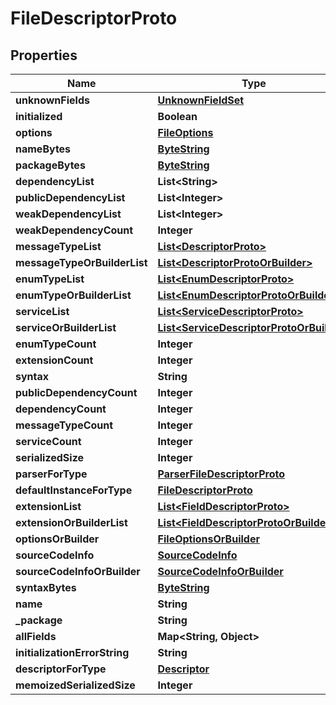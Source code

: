 # FileDescriptorProto

## Properties
Name | Type | Description | Notes
------------ | ------------- | ------------- | -------------
**unknownFields** | [**UnknownFieldSet**](UnknownFieldSet.md) |  |  [optional]
**initialized** | **Boolean** |  |  [optional]
**options** | [**FileOptions**](FileOptions.md) |  |  [optional]
**nameBytes** | [**ByteString**](ByteString.md) |  |  [optional]
**packageBytes** | [**ByteString**](ByteString.md) |  |  [optional]
**dependencyList** | **List&lt;String&gt;** |  |  [optional]
**publicDependencyList** | **List&lt;Integer&gt;** |  |  [optional]
**weakDependencyList** | **List&lt;Integer&gt;** |  |  [optional]
**weakDependencyCount** | **Integer** |  |  [optional]
**messageTypeList** | [**List&lt;DescriptorProto&gt;**](DescriptorProto.md) |  |  [optional]
**messageTypeOrBuilderList** | [**List&lt;DescriptorProtoOrBuilder&gt;**](DescriptorProtoOrBuilder.md) |  |  [optional]
**enumTypeList** | [**List&lt;EnumDescriptorProto&gt;**](EnumDescriptorProto.md) |  |  [optional]
**enumTypeOrBuilderList** | [**List&lt;EnumDescriptorProtoOrBuilder&gt;**](EnumDescriptorProtoOrBuilder.md) |  |  [optional]
**serviceList** | [**List&lt;ServiceDescriptorProto&gt;**](ServiceDescriptorProto.md) |  |  [optional]
**serviceOrBuilderList** | [**List&lt;ServiceDescriptorProtoOrBuilder&gt;**](ServiceDescriptorProtoOrBuilder.md) |  |  [optional]
**enumTypeCount** | **Integer** |  |  [optional]
**extensionCount** | **Integer** |  |  [optional]
**syntax** | **String** |  |  [optional]
**publicDependencyCount** | **Integer** |  |  [optional]
**dependencyCount** | **Integer** |  |  [optional]
**messageTypeCount** | **Integer** |  |  [optional]
**serviceCount** | **Integer** |  |  [optional]
**serializedSize** | **Integer** |  |  [optional]
**parserForType** | [**ParserFileDescriptorProto**](ParserFileDescriptorProto.md) |  |  [optional]
**defaultInstanceForType** | [**FileDescriptorProto**](FileDescriptorProto.md) |  |  [optional]
**extensionList** | [**List&lt;FieldDescriptorProto&gt;**](FieldDescriptorProto.md) |  |  [optional]
**extensionOrBuilderList** | [**List&lt;FieldDescriptorProtoOrBuilder&gt;**](FieldDescriptorProtoOrBuilder.md) |  |  [optional]
**optionsOrBuilder** | [**FileOptionsOrBuilder**](FileOptionsOrBuilder.md) |  |  [optional]
**sourceCodeInfo** | [**SourceCodeInfo**](SourceCodeInfo.md) |  |  [optional]
**sourceCodeInfoOrBuilder** | [**SourceCodeInfoOrBuilder**](SourceCodeInfoOrBuilder.md) |  |  [optional]
**syntaxBytes** | [**ByteString**](ByteString.md) |  |  [optional]
**name** | **String** |  |  [optional]
**_package** | **String** |  |  [optional]
**allFields** | **Map&lt;String, Object&gt;** |  |  [optional]
**initializationErrorString** | **String** |  |  [optional]
**descriptorForType** | [**Descriptor**](Descriptor.md) |  |  [optional]
**memoizedSerializedSize** | **Integer** |  |  [optional]
